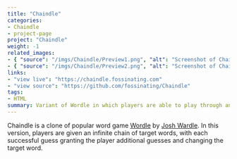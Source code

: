 ```yaml
---
title: "Chaindle"
categories:
- Chaindle
- project-page
project: "Chaindle"
weight: -1
related_images:
- { "source": "/imgs/Chaindle/Preview1.png", "alt": "Screenshot of Chaindle gameplay" }
- { "source": "/imgs/Chaindle/Preview2.png", "alt": "Screenshot of Chaindle gameplay" }
links:
- "view live": "https://chaindle.fossinating.com"
- "view source": "https://github.com/fossinating/Chaindle"
tags:
- HTML
summary: Variant of Wordle in which players are able to play through an infinite chain of target words
---
```

Chaindle is a clone of popular word game [Wordle](https://www.nytimes.com/games/wordle/index.html) by [Josh Wardle](https://www.powerlanguage.co.uk/). In this version, players are given an infinite chain of target words, with each successful guess granting the player additional guesses and changing the target word.
